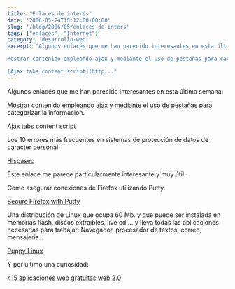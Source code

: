 ```yaml
---
title: "Enlaces de interés"
date: '2006-05-24T15:12:00+00:00'
slug: '/blog/2006/05/enlaces-de-inters'
tags: ["enlaces", "Internet"]
category: 'desarrollo-web'
excerpt: "Algunos enlacés que me han parecido interesantes en esta última semana:

Mostrar contenido empleando ajax y mediante el uso de pestañas para categorizar la información.

[Ajax tabs content script](http..."
---
```

Algunos enlacés que me han parecido interesantes en esta última semana:

Mostrar contenido empleando ajax y mediante el uso de pestañas para categorizar la información.

[Ajax tabs content script](http://www.dynamicdrive.com/dynamicindex17/ajaxtabscontent/)

Los 10 errores más frecuentes en sistemas de protección de datos de caracter personal.

[Hispasec](http://www.hispasec.com/corporate/papers/diez_errores_sistemas_gestion.pdf)

Este enlace me parece particularmente interesante y muy útil.

Como asegurar conexiones de Firefox utilizando Putty.

[Secure Firefox with Putty](http://thinkhole.org/wp/2006/05/10/howto-secure-firefox-and-im-with-putty/)

Una distribución de Linux que ocupa 60 Mb. y que puede ser instalada en memorias flash, discos extraibles, live cd…. y lleva todas las aplicaciones necesarias para trabajar: Navegador, procesador de textos, correo, mensajeria…

[Puppy Linux](http://puppylinux.com/)

Y por último una curiosidad:

[415 aplicaciones web gratuitas web 2.0](http://wwwhatsnew.blogspot.com/2006/04/415-aplicaciones-gratuitas-web-20.html)

